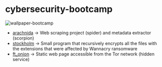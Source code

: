 # cybersecurity-bootcamp

![wallpaper-bootcamp](https://user-images.githubusercontent.com/59704166/167483102-020f002f-43f9-47e0-909b-4022e3c39459.jpg)

- [arachnida](https://github.com/charlierdlp/arachnida) -> Web scraping project (spider) and metadata extractor (scorpion)
- [stockholm](https://github.com/charlierdlp/stockholm) -> Small program that recursively encrypts all the files with the extensions that were affected by Wannacry ransomware
- [ft_onion](https://github.com/charlierdlp/ft_onion) -> Static web page accessible from the Tor network (hidden service)

